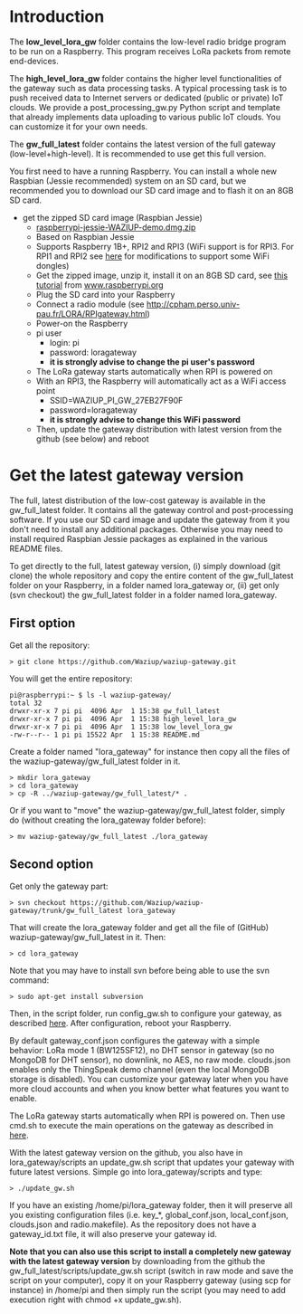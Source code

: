Introduction
============

The **low_level_lora_gw** folder contains the low-level radio bridge program to be run on a Raspberry. This program receives LoRa packets from remote end-devices.

The **high_level_lora_gw** folder contains the higher level functionalities of the gateway such as data processing tasks. A typical processing task is to push received data to Internet servers or dedicated (public or private) IoT clouds. We provide a post_processing_gw.py Python script and template that already implements data uploading to various public IoT clouds. You can customize it for your own needs.

The **gw_full_latest** folder contains the latest version of the full gateway (low-level+high-level). It is recommended to use get this full version.

You first need to have a running Raspberry. You can install a whole new Raspbian (Jessie recommended) system on an SD card, but we recommended you to download our SD card image and to flash it on an 8GB SD card.

- get the zipped SD card image (Raspbian Jessie)
	- [raspberrypi-jessie-WAZIUP-demo.dmg.zip](http://cpham.perso.univ-pau.fr/LORA/WAZIUP/raspberrypi-jessie-WAZIUP-demo.dmg.zip)
	- Based on Raspbian Jessie 
	- Supports Raspberry 1B+, RPI2 and RPI3 (WiFi support is for RPI3. For RPI1 and RPI2 see [here](https://github.com/Waziup/waziup-gateway/blob/master/high_level_lora_gw/README.md#wifi-instructions-on-rpi1b-and-rpi2) for modifications to support some WiFi dongles)
	- Get the zipped image, unzip it, install it on an 8GB SD card, see [this tutorial](https://www.raspberrypi.org/documentation/installation/installing-images/) from www.raspberrypi.org
	- Plug the SD card into your Raspberry
	- Connect a radio module (see http://cpham.perso.univ-pau.fr/LORA/RPIgateway.html)
	- Power-on the Raspberry
	- pi user
		- login: pi
		- password: loragateway
		- **it is strongly advise to change the pi user's password**		
	- The LoRa gateway starts automatically when RPI is powered on
	- With an RPI3, the Raspberry will automatically act as a WiFi access point
		- SSID=WAZIUP_PI_GW_27EB27F90F
		- password=loragateway
		- **it is strongly advise to change this WiFi password**
	- Then, update the gateway distribution with latest version from the github (see below) and reboot
			
Get the latest gateway version 
==============================

The full, latest distribution of the low-cost gateway is available in the gw_full_latest folder. It contains all the gateway control and post-processing software. If you use our SD card image and update the gateway from it you don't need to install any additional packages. Otherwise you may need to install required Raspbian Jessie packages as explained in the various README files.

To get directly to the full, latest gateway version, (i) simply download (git clone) the whole repository and copy the entire content of the gw_full_latest folder on your Raspberry, in a folder named lora_gateway or, (ii) get only (svn checkout) the gw_full_latest folder in a folder named lora_gateway. 

First option
------------

Get all the repository:

	> git clone https://github.com/Waziup/waziup-gateway.git
	
You will get the entire repository:

	pi@raspberrypi:~ $ ls -l waziup-gateway/
	total 32
	drwxr-xr-x 7 pi pi  4096 Apr  1 15:38 gw_full_latest
	drwxr-xr-x 7 pi pi  4096 Apr  1 15:38 high_level_lora_gw
	drwxr-xr-x 7 pi pi  4096 Apr  1 15:38 low_level_lora_gw		
	-rw-r--r-- 1 pi pi 15522 Apr  1 15:38 README.md	
	
Create a folder named "lora_gateway" for instance then copy all the files of the waziup-gateway/gw_full_latest folder in it.

    > mkdir lora_gateway
    > cd lora_gateway
    > cp -R ../waziup-gateway/gw_full_latest/* .
    
Or if you want to "move" the waziup-gateway/gw_full_latest folder, simply do (without creating the lora_gateway folder before):

	> mv waziup-gateway/gw_full_latest ./lora_gateway    

Second option
-------------

Get only the gateway part:

	> svn checkout https://github.com/Waziup/waziup-gateway/trunk/gw_full_latest lora_gateway
	
That will create the lora_gateway folder and get all the file of (GitHub) waziup-gateway/gw_full_latest in it. Then:

	> cd lora_gateway

Note that you may have to install svn before being able to use the svn command:

	> sudo apt-get install subversion

Then, in the script folder, run config_gw.sh to configure your gateway, as described [here](https://github.com/Waziup/waziup-gateway/blob/master/gw_full_latest/README.md#configure-your-gateway-with-config_gwsh). After configuration, reboot your Raspberry. 

By default gateway_conf.json configures the gateway with a simple behavior: LoRa mode 1 (BW125SF12), no DHT sensor in gateway (so no MongoDB for DHT sensor), no downlink, no AES, no raw mode. clouds.json enables only the ThingSpeak demo channel (even the local MongoDB storage is disabled). You can customize your gateway later when you have more cloud accounts and when you know better what features you want to enable.

The LoRa gateway starts automatically when RPI is powered on. Then use cmd.sh to execute the main operations on the gateway as described in [here](https://github.com/Waziup/waziup-gateway/blob/master/gw_full_latest/README.md#use-cmdsh-to-interact-with-the-gateway).	

With the latest gateway version on the github, you also have in lora_gateway/scripts an update_gw.sh script that updates your gateway with future latest versions. Simple go into lora_gateway/scripts and type:

	> ./update_gw.sh
	
If you have an existing /home/pi/lora_gateway folder, then it will preserve all you existing configuration files (i.e. key_*, global_conf.json, local_conf.json, clouds.json and radio.makefile). As the repository does not have a gateway_id.txt file, it will also preserve your gateway id.

**Note that you can also use this script to install a completely new gateway with the latest gateway version** by downloading from the github the gw_full_latest/scripts/update_gw.sh script (switch in raw mode and save the script on your computer), copy it on your Raspberry gateway (using scp for instance) in /home/pi and then simply run the script (you may need to add execution right with chmod +x update_gw.sh).	
